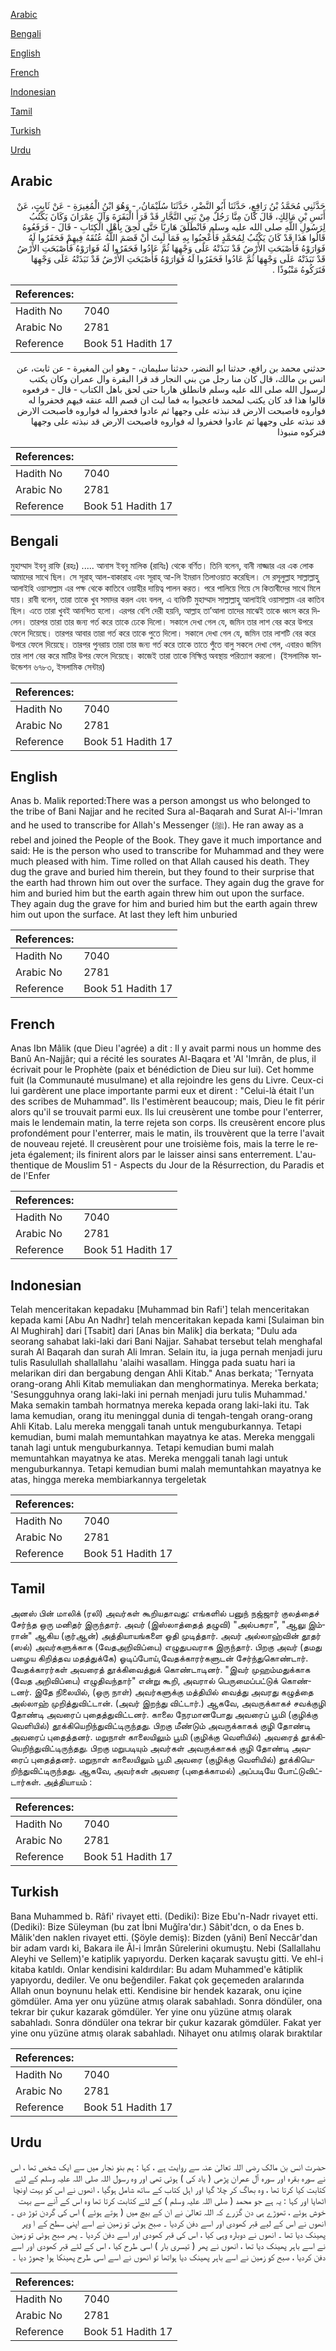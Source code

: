 [Arabic](#arabic)

[Bengali](#bengali)

[English](#english)

[French](#french)

[Indonesian](#indonesian)

[Tamil](#tamil)

[Turkish](#turkish)

[Urdu](#urdu)

## Arabic


<div dir="rtl" lang="ar" style={{fontSize:'larger',backgroundColor:'#f8f9fa',padding:20}}>
حَدَّثَنِي مُحَمَّدُ بْنُ رَافِعٍ، حَدَّثَنَا أَبُو النَّضْرِ، حَدَّثَنَا سُلَيْمَانُ، - وَهُوَ ابْنُ الْمُغِيرَةِ - عَنْ ثَابِتٍ، عَنْ أَنَسِ بْنِ مَالِكٍ، قَالَ كَانَ مِنَّا رَجُلٌ مِنْ بَنِي النَّجَّارِ قَدْ قَرَأَ الْبَقَرَةَ وَآلَ عِمْرَانَ وَكَانَ يَكْتُبُ لِرَسُولِ اللَّهِ صلى الله عليه وسلم فَانْطَلَقَ هَارِبًا حَتَّى لَحِقَ بِأَهْلِ الْكِتَابِ - قَالَ - فَرَفَعُوهُ قَالُوا هَذَا قَدْ كَانَ يَكْتُبُ لِمُحَمَّدٍ فَأُعْجِبُوا بِهِ فَمَا لَبِثَ أَنْ قَصَمَ اللَّهُ عُنُقَهُ فِيهِمْ فَحَفَرُوا لَهُ فَوَارَوْهُ فَأَصْبَحَتِ الأَرْضُ قَدْ نَبَذَتْهُ عَلَى وَجْهِهَا ثُمَّ عَادُوا فَحَفَرُوا لَهُ فَوَارَوْهُ فَأَصْبَحَتِ الأَرْضُ قَدْ نَبَذَتْهُ عَلَى وَجْهِهَا ثُمَّ عَادُوا فَحَفَرُوا لَهُ فَوَارَوْهُ فَأَصْبَحَتِ الأَرْضُ قَدْ نَبَذَتْهُ عَلَى وَجْهِهَا فَتَرَكُوهُ مَنْبُوذًا ‏.‏
</div>
<div style={{backgroundColor:'#f8f9fa',padding:20, marginBottom: 10}}><table> <thead> <tr> <th>References:</th> <th></th> </tr> </thead> <tbody><tr><td>Hadith No</td><td>7040</td></tr><tr><td>Arabic No</td><td>2781</td></tr><tr><td>Reference</td><td>Book 51 Hadith 17</td></tr></tbody></table></div>


<div dir="rtl" lang="ar" style={{fontSize:'larger',backgroundColor:'#f8f9fa',padding:20}}>
حدثني محمد بن رافع، حدثنا ابو النضر، حدثنا سليمان، - وهو ابن المغيرة - عن ثابت، عن انس بن مالك، قال كان منا رجل من بني النجار قد قرا البقرة وال عمران وكان يكتب لرسول الله صلى الله عليه وسلم فانطلق هاربا حتى لحق باهل الكتاب - قال - فرفعوه قالوا هذا قد كان يكتب لمحمد فاعجبوا به فما لبث ان قصم الله عنقه فيهم فحفروا له فواروه فاصبحت الارض قد نبذته على وجهها ثم عادوا فحفروا له فواروه فاصبحت الارض قد نبذته على وجهها ثم عادوا فحفروا له فواروه فاصبحت الارض قد نبذته على وجهها فتركوه منبوذا
</div>
<div style={{backgroundColor:'#f8f9fa',padding:20, marginBottom: 10}}><table> <thead> <tr> <th>References:</th> <th></th> </tr> </thead> <tbody><tr><td>Hadith No</td><td>7040</td></tr><tr><td>Arabic No</td><td>2781</td></tr><tr><td>Reference</td><td>Book 51 Hadith 17</td></tr></tbody></table></div>

## Bengali


<div dir="ltr" lang="bn" style={{fontSize:'larger',backgroundColor:'#f8f9fa',padding:20}}>
মুহাম্মাদ ইবনু রাফি (রহঃ) ..... আনাস ইবনু মালিক (রাযিঃ) থেকে বর্ণিত। তিনি বলেন, বানী নাজ্জার এর এক লোক আমাদের সাথে ছিল। সে সূরাহ্ আল-বাকারাহ এবং সূরাহ্ আ-লি ইমরান তিলাওয়াত করেছিল। সে রসূলুল্লাহ সাল্লাল্লাহু আলাইহি ওয়াসাল্লাম এর পক্ষ থেকে কাতিবে ওয়াহীর দায়িত্ব পালন করত। পরে পালিয়ে গিয়ে সে কিতাবীদের সাথে মিলে যায়। রাবী বলেন, তারা তাকে খুব সমাদর করল এবং বলল, এ ব্যক্তিটি মুহাম্মাদ সাল্লাল্লাহু আলাইহি ওয়াসাল্লাম এর কাতিব ছিল। এতে তারা খুবই আনন্দিত হলো। এরপর বেশি দেরী হয়নি, আল্লাহ তা’আলা তাদের মাঝেই তাকে ধ্বংস করে দিলেন। তারপর তারা তার জন্য গর্ত করে তাকে ঢেকে দিলো। সকালে দেখা গেল যে, জমিন তার লাশ বের করে উপরে ফেলে দিয়েছে। তারপর আবার তারা গর্ত করে তাকে পুতে দিলো। সকালে দেখা গেল যে, জমিন তার লাশটি বের করে উপরে ফেলে দিয়েছে। তারপর পুনরায় তারা তার জন্য গর্ত করে তাকে তাতে পুঁতে বালু সকলে দেখা গেল, এবারও জমিন তার লাশ বের করে মাটির উপর ফেলে দিয়েছে। কাজেই তারা তাকে নিক্ষিপ্ত অবস্থায় পরিত্যাগ করলো। (ইসলামিক ফাউন্ডেশন ৬৭৮৩, ইসলামিক সেন্টার)
</div>
<div style={{backgroundColor:'#f8f9fa',padding:20, marginBottom: 10}}><table> <thead> <tr> <th>References:</th> <th></th> </tr> </thead> <tbody><tr><td>Hadith No</td><td>7040</td></tr><tr><td>Arabic No</td><td>2781</td></tr><tr><td>Reference</td><td>Book 51 Hadith 17</td></tr></tbody></table></div>

## English


<div dir="ltr" lang="en" style={{fontSize:'larger',backgroundColor:'#f8f9fa',padding:20}}>
Anas b. Malik reported:There was a person amongst us who belonged to the tribe of Bani Najjar and he recited Sura al-Baqarah and Surat Al-i-'Imran and he used to transcribe for Allah's Messenger (ﷺ). He ran away as a rebel and joined the People of the Book. They gave it much importance and said: He is the person who used to transcribe for Muhammad and they were much pleased with him. Time rolled on that Allah caused his death. They dug the grave and buried him therein, but they found to their surprise that the earth had thrown him out over the surface. They again dug the grave for him and buried him but the earth again threw him out upon the surface. They again dug the grave for him and buried him but the earth again threw him out upon the surface. At last they left him unburied
</div>
<div style={{backgroundColor:'#f8f9fa',padding:20, marginBottom: 10}}><table> <thead> <tr> <th>References:</th> <th></th> </tr> </thead> <tbody><tr><td>Hadith No</td><td>7040</td></tr><tr><td>Arabic No</td><td>2781</td></tr><tr><td>Reference</td><td>Book 51 Hadith 17</td></tr></tbody></table></div>

## French


<div dir="ltr" lang="fr" style={{fontSize:'larger',backgroundColor:'#f8f9fa',padding:20}}>
Anas Ibn Mâlik (que Dieu l'agrée) a dit : Il y avait parmi nous un homme des Banû An-Najjâr; qui a récité les sourates Al-Baqara et 'Al 'Imrân, de plus, il écrivait pour le Prophète (paix et bénédiction de Dieu sur lui). Cet homme fuit (la Communauté musulmane) et alla rejoindre les gens du Livre. Ceux-ci lui gardèrent une place importante parmi eux et dirent : "Celui-là était l'un des scribes de Muhammad". Ils l'estimèrent beaucoup; mais, Dieu le fit périr alors qu'il se trouvait parmi eux. Ils lui creusèrent une tombe pour l'enterrer, mais le lendemain matin, la terre rejeta son corps. Ils creusèrent encore plus profondément pour l'enterrer, mais le matin, ils trouvèrent que la terre l'avait de nouveau rejeté. Il creusèrent pour une troisième fois, mais la terre le rejeta également; ils finirent alors par le laisser ainsi sans enterrement. L'authentique de Mouslim 51 - Aspects du Jour de la Résurrection, du Paradis et de l'Enfer
</div>
<div style={{backgroundColor:'#f8f9fa',padding:20, marginBottom: 10}}><table> <thead> <tr> <th>References:</th> <th></th> </tr> </thead> <tbody><tr><td>Hadith No</td><td>7040</td></tr><tr><td>Arabic No</td><td>2781</td></tr><tr><td>Reference</td><td>Book 51 Hadith 17</td></tr></tbody></table></div>

## Indonesian


<div dir="ltr" lang="id" style={{fontSize:'larger',backgroundColor:'#f8f9fa',padding:20}}>
Telah menceritakan kepadaku [Muhammad bin Rafi'] telah menceritakan kepada kami [Abu An Nadhr] telah menceritakan kepada kami [Sulaiman bin Al Mughirah] dari [Tsabit] dari [Anas bin Malik] dia berkata; "Dulu ada seorang sahabat laki-laki dari Bani Najjar. Sahabat tersebut telah menghafal surah Al Baqarah dan surah Ali Imran. Selain itu, ia juga pernah menjadi juru tulis Rasulullah shallallahu 'alaihi wasallam. Hingga pada suatu hari ia melarikan diri dan bergabung dengan Ahli Kitab." Anas berkata; 'Ternyata orang-orang Ahli Kitab memuliakan dan menghormatinya. Mereka berkata; 'Sesungguhnya orang laki-laki ini pernah menjadi juru tulis Muhammad.' Maka semakin tambah hormatnya mereka kepada orang laki-laki itu. Tak lama kemudian, orang itu meninggal dunia di tengah-tengah orang-orang Ahli Kitab. Lalu mereka menggali tanah untuk menguburkannya. Tetapi kemudian, bumi malah memuntahkan mayatnya ke atas. Mereka menggali tanah lagi untuk menguburkannya. Tetapi kemudian bumi malah memuntahkan mayatnya ke atas. Mereka menggali tanah lagi untuk menguburkannya. Tetapi kemudian bumi malah memuntahkan mayatnya ke atas, hingga mereka membiarkannya tergeletak
</div>
<div style={{backgroundColor:'#f8f9fa',padding:20, marginBottom: 10}}><table> <thead> <tr> <th>References:</th> <th></th> </tr> </thead> <tbody><tr><td>Hadith No</td><td>7040</td></tr><tr><td>Arabic No</td><td>2781</td></tr><tr><td>Reference</td><td>Book 51 Hadith 17</td></tr></tbody></table></div>

## Tamil


<div dir="ltr" lang="ta" style={{fontSize:'larger',backgroundColor:'#f8f9fa',padding:20}}>
அனஸ் பின் மாலிக் (ரலி) அவர்கள் கூறியதாவது: எங்களில் பனுந் நஜ்ஜார் குலத்தைச் சேர்ந்த ஒரு மனிதர் இருந்தார். அவர் (இஸ்லாத்தைத் தழுவி) "அல்பகரா", "ஆலு இம்ரான்" ஆகிய (குர்ஆன்) அத்தியாயங்களை ஓதி முடித்தார். அவர் அல்லாஹ்வின் தூதர் (ஸல்) அவர்களுக்காக (வேதஅறிவிப்பை) எழுதுபவராக இருந்தார். பிறகு அவர் (தமது பழைய கிறித்தவ மதத்துக்கே) ஓடிப்போய்,வேதக்காரர்களுடன் சேர்ந்துகொண்டார். வேதக்காரர்கள் அவரைத் தூக்கிவைத்துக் கொண்டாடினர். "இவர் முஹம்மதுக்காக (வேத அறிவிப்பை) எழுதிவந்தார்" என்று கூறி, அவரால் பெருமைப்பட்டுக் கொண்டனர். இதே நிலையில், (ஒரு நாள்) அவர்களுக்கு மத்தியில் வைத்து அவரது கழுத்தை அல்லாஹ் முறித்துவிட்டான். (அவர் இறந்து விட்டார்.) ஆகவே, அவருக்காகச் சவக்குழி தோண்டி அவரைப் புதைத்துவிட்டனர். காலை நேரமானபோது அவரைப் பூமி (குழிக்கு வெளியில்) தூக்கியெறிந்துவிட்டிருந்தது. பிறகு மீண்டும் அவருக்காகக் குழி தோண்டி அவரைப் புதைத்தனர். மறுநாள் காலையிலும் பூமி (குழிக்கு வெளியில்) அவரைத் தூக்கியெறிந்துவிட்டிருந்தது. பிறகு மறுபடியும் அவர்கள் அவருக்காகக் குழி தோண்டி அவரைப் புதைத்தனர். மறுநாள் காலையிலும் பூமி அவரை (குழிக்கு வெளியில்) தூக்கியெறிந்துவிட்டிருந்தது. ஆகவே, அவர்கள் அவரை (புதைக்காமல்) அப்படியே போட்டுவிட்டார்கள். அத்தியாயம் :
</div>
<div style={{backgroundColor:'#f8f9fa',padding:20, marginBottom: 10}}><table> <thead> <tr> <th>References:</th> <th></th> </tr> </thead> <tbody><tr><td>Hadith No</td><td>7040</td></tr><tr><td>Arabic No</td><td>2781</td></tr><tr><td>Reference</td><td>Book 51 Hadith 17</td></tr></tbody></table></div>

## Turkish


<div dir="ltr" lang="tr" style={{fontSize:'larger',backgroundColor:'#f8f9fa',padding:20}}>
Bana Muhammed b. Râfi' rivayet etti. (Dediki): Bize Ebu'n-Nadr rivayet etti. (Dediki): Bize Süleyman (bu zat İbni Muğîra'dır.) Sâbit'dcn, o da Enes b. Mâlik'den naklen rivayet etti. (Şöyle demiş): Bizden (yâni) Benî Neccâr'dan bir adam vardı ki, Bakara ile Âl-i İmrân Sûrelerini okumuştu. Nebi (Sallallahu Aleyhi ve Sellem)'e katiplik yapıyordu. Derken kaçarak savuştu gitti. Ve ehl-i kitaba katıldı. Onlar kendisini kaldırdılar: Bu adam Muhammed'e kâtiplik yapıyordu, dediler. Ve onu beğendiler. Fakat çok geçemeden aralarında Allah onun boynunu helak etti. Kendisine bir hendek kazarak, onu içine gömdüler. Ama yer onu yüzüne atmış olarak sabahladı. Sonra döndüler, ona tekrar bir çukur kazarak gömdüler. Yer yine onu yüzüne atmış olarak sabahladı. Sonra döndüler ona tekrar bir çukur kazarak gömdüler. Fakat yer yine onu yüzüne atmış olarak sabahladı. Nihayet onu atılmış olarak bıraktılar
</div>
<div style={{backgroundColor:'#f8f9fa',padding:20, marginBottom: 10}}><table> <thead> <tr> <th>References:</th> <th></th> </tr> </thead> <tbody><tr><td>Hadith No</td><td>7040</td></tr><tr><td>Arabic No</td><td>2781</td></tr><tr><td>Reference</td><td>Book 51 Hadith 17</td></tr></tbody></table></div>

## Urdu


<div dir="rtl" lang="ur" style={{fontSize:'larger',backgroundColor:'#f8f9fa',padding:20}}>
حضرت انس بن مالک رضی اللہ تعالیٰ عنہ سے روایت ہے ، کہا : ہم بنو نجار میں سے ایک شخص تھا ، اس نے سورہ بقرہ اور سورہ آل عمران پڑھی ( یاد کی ) ہوئی تھی اور وہ رسول اللہ صلی اللہ علیہ وسلم کے لئے کتابت کیا کرتا تھا ، وہ بھاگ کر چلا گیا اور اہل کتاب کے ساتھ شامل ہوگیا ، انھوں نے اس کو بہت اونچا اٹھایا اور کہا : یہ ہے جو محمد ( صلی اللہ علیہ وسلم ) کے لئے کتابت کرتا تھا وہ اس کے آنے سے بہت خوش ہوئے ، تھوڑے ہی دن گزرے کہ اللہ تعالیٰ نے ان کے بیچ میں ( ہوتے ہوئے ) اس کی گردن توڑ دی ۔ انھوں نے اس کے لیے قبر کھودی اور اسے دفن کردیا ۔ صبح ہوئی تو زمین نے اسے اپنی سطح کے ا وپر پھینک دیا تھا ۔ انھوں نے دوبارہ وہی کیا ، اس کی قبر کھودی اور اسے دفن کردیا ۔ پھر صبح ہوئی تو زمین نے اسے باہر پھینک دیا تھا ، انھوں نے پھر ( تیسری بار ) اسی طرح کیا ، اس کے لئے قبر کھودی اور اسے دفن کردیا ، صبح کو زمین نے اسے باہر پھینک دیا ہواتھا تو انھوں نے اسے اسی طرح پھینکا ہوا چھوڑ دیا ۔
</div>
<div style={{backgroundColor:'#f8f9fa',padding:20, marginBottom: 10}}><table> <thead> <tr> <th>References:</th> <th></th> </tr> </thead> <tbody><tr><td>Hadith No</td><td>7040</td></tr><tr><td>Arabic No</td><td>2781</td></tr><tr><td>Reference</td><td>Book 51 Hadith 17</td></tr></tbody></table></div>